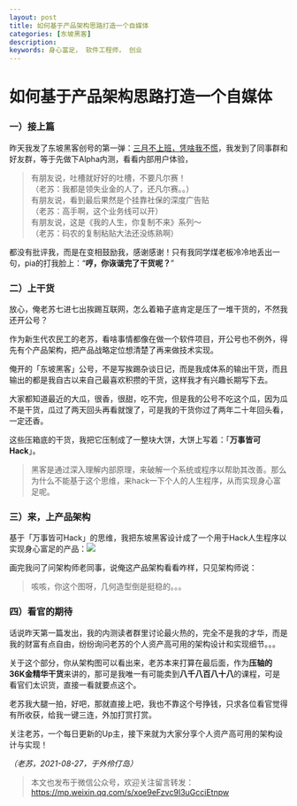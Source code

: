 ```yaml
---
layout: post
title: 如何基于产品架构思路打造一个自媒体
categories: [东坡黑客]
description: 
keywords: 身心富足， 软件工程师， 创业
---
```


# 如何基于产品架构思路打造一个自媒体

### 一）接上篇

昨天我发了东坡黑客创号的第一弹：[三月不上班，凭啥我不慌](<https://mp.weixin.qq.com/s/A3RTmfdX1N_F2DihqHZ62w>)，我发到了同事群和好友群，等于先做下Alpha内测，看看内部用户体验，

> 有朋友说，吐槽就好好的吐槽，不要凡尔赛！  
（老苏：我都是领失业金的人了，还凡尔赛。。）  
有朋友说，看到最后果然是个挂靠社保的深度广告贴  
（老苏：高手啊，这个业务线可以开）  
有朋友说，这是《我的人生，你复制不来》系列～  
（老苏：码农的复制粘贴大法还没练熟啊）

都没有批评我，而是在变相鼓励我，感谢感谢！只有我同学煤老板冷冷地丢出一句，pia的打我脸上：“**哼，你诙谐完了干货呢？**”

### 二）上干货

放心，俺老苏七进七出挨踢互联网，怎么着箱子底肯定是压了一堆干货的，不然我还开公号？

作为新生代农民工的老苏，看啥事情都像在做一个软件项目，开公号也不例外，得先有个产品架构，把产品战略定位想清楚了再来做技术实现。

俺开的「东坡黑客」公号，不是写挨踢杂谈日记，而是我成体系的输出干货，而且输出的都是我自古以来自己最喜欢积攒的干货，这样我才有兴趣长期写下去。

大家都知道最近的大瓜，很香，很甜，吃不完，但是我的公号不吃这个瓜，因为瓜不是干货，瓜过了两天回头再看就馊了，可是我的干货你过了两年二十年回头看，一定还香。

这些压箱底的干货，我把它压制成了一整块大饼，大饼上写着：「**万事皆可Hack**」。
>黑客是通过深入理解内部原理，来破解一个系统或程序以帮助其改善。那么为什么不能基于这个思维，来hack一下个人的人生程序，从而实现身心富足呢。

### 三）来，上产品架构

基于「万事皆可Hack」的思维，我把东坡黑客设计成了一个用于Hack人生程序以实现身心富足的产品：![](https://mmbiz.qpic.cn/mmbiz_png/PA0zahD84YQev6SxpLaYuIESBrFubW2bnKyXkqvian5OsibTZxhO9EL2JvKiaYcI5xsP0lzPCmI4q2at2ibIW5ev1g/640?wx_fmt=png)

画完我问了问架构师老同事，说俺这产品架构看看咋样，只见架构师说：

> 咳咳，你这个图呀，几何造型倒是挺稳的。。。

### 四）看官的期待

话说昨天第一篇发出，我的内测读者群里讨论最火热的，完全不是我的才华，而是我的财富有点自由，纷纷询问老苏的个人资产高可用的架构设计和实现细节。。。

关于这个部分，你从架构图可以看出来，老苏本来打算在最后面，作为**压轴的36K金精华干货**来讲的，那可是我唯一有可能卖到**八千八百八十八**的课程，可是看官们太识货，直接一看就要点这个。

老苏我大腿一拍，好吧，那就直接上吧，我也不靠这个号挣钱，只求各位看官觉得有所收获，给我一键三连，外加打赏打赏。

关注老苏，一个每日更新的Up主，接下来就为大家分享个人资产高可用的架构设计与实现！  

_（老苏，2021-08-27，于外伶仃岛）_

> 本文也发布于微信公众号，欢迎关注留言转发： <https://mp.weixin.qq.com/s/xoe9eFzvc9I3uGcciEtnpw>